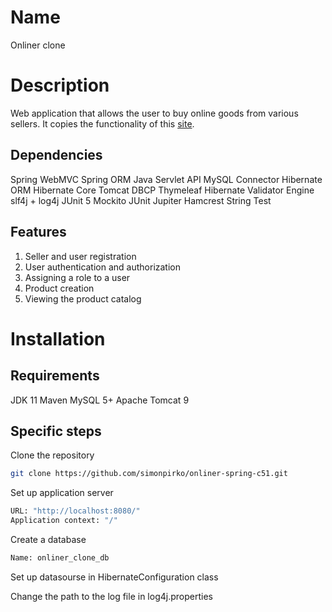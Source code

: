 # Name

Onliner clone

# Description

Web application that allows the user to buy online goods from various sellers.
It copies the functionality of this [site](https://catalog.onliner.by/).

## Dependencies

Spring WebMVC
Spring ORM
Java Servlet API
MySQL Connector
Hibernate ORM Hibernate Core
Tomcat DBCP
Thymeleaf
Hibernate Validator Engine
slf4j + log4j
JUnit 5
Mockito JUnit Jupiter 
Hamcrest
String Test

## Features

1. Seller and user registration
2. User authentication and authorization
3. Assigning a role to a user
3. Product creation
4. Viewing the product catalog

# Installation

## Requirements

JDK 11
Maven
MySQL 5+
Apache Tomcat 9

## Specific steps

Clone the repository

```bash
git clone https://github.com/simonpirko/onliner-spring-c51.git
```

Set up application server

```bash
URL: "http://localhost:8080/"
Application context: "/"
```

Create a database 

```bash
Name: onliner_clone_db
```

Set up datasourse in HibernateConfiguration class

Change the path to the log file in log4j.properties
